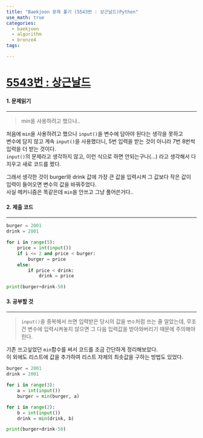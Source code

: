 ```yaml
---
title: "Baekjoon 문제 풀기 (5543번 : 상근날드)Python"
use_math: true
categories:
  - baekjoon
  - algorithm
  - bronze4
tags:

---
```



# [5543번 : 상근날드](https://www.acmicpc.net/problem/5543)

#### 1. 문제읽기
---

> min을 사용하려고 했으나.. 

처음에 `min`을 사용하려고 했으나 `input()`을 변수에 담아야 된다는 생각을 못하고  
변수에 담지 않고 계속 `input()`을 사용했더니, 5번 입력을 받는 것이 아니라 7번 8번씩 입력을 더 받는 것이다.  
`input()`의 문제라고 생각하지 않고, 이런 식으로 하면 안되는구나(...) 라고 생각해서 다 지우고 새로 코드를 짰다.  


그래서 생각한 것이 burger와 drink 값에 가장 큰 값을 입력시켜 그 값보다 작은 값이 입력이 들어오면 변수의 값을 바꿔주었다.  
사실 메커니즘은 똑같은데 `min`을 안쓰고 그냥 풀어쓴거다..  



#### 2. 제출 코드 
---


```python
burger = 2001
drink = 2001

for i in range(5):
    price = int(input())
    if i <= 2 and price < burger:
        burger = price
    else:
        if price < drink:
            drink = price

print(burger+drink-50)
```



#### 3. 공부할 것
---


> `input()`을 중복해서 쓰면 입력받은 당시의 값을 `변수`처럼 쓰는 줄 알았는데, 무조건 변수에 입력시켜놓지 않으면 그 다음 입력값을 받아와버리기 때문에 주의해야 한다.  

기존 쓰고싶었던 `min`함수를 써서 코드를 조금 간단하게 정리해보았다.  
이 외에도 리스트에 값을 추가하여 리스트 자체의 최솟값을 구하는 방법도 있었다.  

```python
burger = 2001
drink = 2001

for i in range(3):
    a = int(input())
    burger = min(burger, a)

for i in range(2):
    b = int(input())
    drink = min(drink, b)

print(burger+drink-50)
```